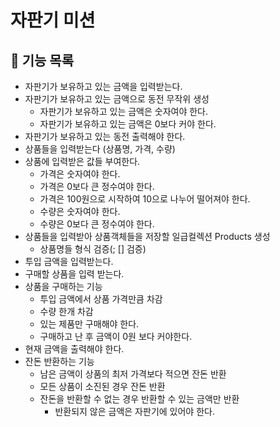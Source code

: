 # 자판기 미션

## :rocket: 기능 목록
+ 자판기가 보유하고 있는 금액을 입력받는다.
+ 자판기가 보유하고 있는 금액으로 동전 무작위 생성
  + 자판기가 보유하고 있는 금액은 숫자여야 한다.
  + 자판기가 보유하고 있는 금액은 0보다 커야 한다.
+ 자판기가 보유하고 있는 동전 출력해야 한다.
+ 상품들을 입력받는다 (상품명, 가격, 수량)
+ 상품에 입력받은 값들 부여한다.
  + 가격은 숫자여야 한다.
  + 가격은 0보다 큰 정수여야 한다.
  + 가격은 100원으로 시작하여 10으로 나누어 떨어져야 한다.
  + 수량은 숫자여야 한다.
  + 수량은 0보다 큰 정수여야 한다.
+ 상품들을 입력받아 상품객체들을 저장할 일급컬렉션 Products 생성
    + 상품명들 형식 검증(; [] 검증)
+ 투입 금액을 입력받는다.
+ 구매할 상품을 입력 받는다.
+ 상품을 구매하는 기능
  + 투입 금액에서 상품 가격만큼 차감
  + 수량 한개 차감
  + 있는 제품만 구매해야 한다.
  + 구매하고 난 후 금액이 0원 보다 커야한다.
+ 현재 금액을 출력해야 한다. 
+ 잔돈 반환하는 기능
  + 남은 금액이 상품의 최저 가격보다 적으면 잔돈 반환
  + 모든 상품이 소진된 경우 잔돈 반환
  + 잔돈을 반환할 수 없는 경우 반환할 수 있는 금액만 반환
    + 반환되지 않은 금액은 자판기에 있어야 한다.

